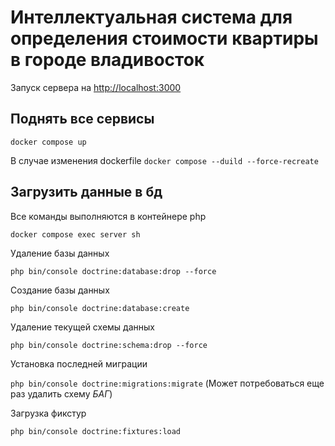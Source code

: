 # Интеллектуальная система для определения стоимости квартиры в городе владивосток

Запуск сервера на [http://localhost:3000](http://localhost:3000)

## Поднять все сервисы

`docker compose up`

В случае изменения dockerfile `docker compose --duild --force-recreate`

## Загрузить данные в бд

Все команды выполняются в контейнере php

`docker compose exec server sh`

Удаление базы данных

`php bin/console doctrine:database:drop --force`

Создание базы данных

`php bin/console doctrine:database:create`

Удаление текущей схемы данных

`php bin/console doctrine:schema:drop --force`

Установка последней миграции

`php bin/console doctrine:migrations:migrate` (Может потребоваться еще раз удалить схему *БАГ*)

Загрузка фикстур

`php bin/console doctrine:fixtures:load`

